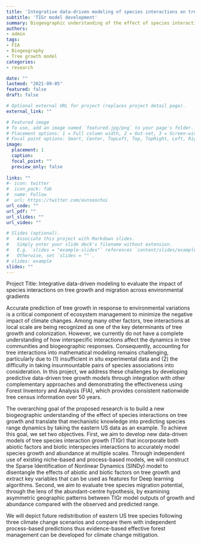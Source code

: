 ```yaml
---
title: 'Integrative data-driven modeling of species interactions on tree growth and migration'
subtitle: 'TIGr model development'
summary: Biogeographic understanding of the effect of species interactions on tree growth and translate that mechanistic knowledge into predicting species range dynamics. 
authors:
- admin
tags:
- FIA
- Biogeography
- Tree growth model
categories:
- research

date: ""
lastmod: "2021-09-05"
featured: false
draft: false

# Optional external URL for project (replaces project detail page).
external_link: ""

# Featured image
# To use, add an image named `featured.jpg/png` to your page's folder.
# Placement options: 1 = Full column width, 2 = Out-set, 3 = Screen-width
# Focal point options: Smart, Center, TopLeft, Top, TopRight, Left, Right, BottomLeft, Bottom, BottomRight
image:
  placement: 1
  caption:  
  focal_point: ""
  preview_only: false
  
links: ""
#- icon: twitter
#  icon_pack: fab
#  name: Follow
#  url: https://twitter.com/eunseochoi
url_code: ""
url_pdf: ""
url_slides: ""
url_video: ""

# Slides (optional).
#   Associate this project with Markdown slides.
#   Simply enter your slide deck's filename without extension.
#   E.g. `slides = "example-slides"` references `content/slides/example-slides.md`.
#   Otherwise, set `slides = ""`.
# slides: example
slides: ""
---
```

Project Title: Integrative data-driven modeling to evaluate the impact of species interactions on tree growth and migration across environmental gradients


Accurate prediction of tree growth in response to environmental variations is a critical component of ecosystem management to minimize the negative impact of climate changes. Among many other factors, tree interactions at local scale are being recognized as one of the key determinants of tree growth and colonization. However, we currently do not have a complete understanding of how interspecific interactions affect the dynamics in tree communities and biogeographic responses. Consequently, accounting for tree interactions into mathematical modeling remains challenging, particularly due to (1) insufficient in situ experimental data and (2) the difficulty in taking insurmountable pairs of species associations into consideration. In this project, we address these challenges by developing predictive data-driven tree growth models through integration with other complementary approaches and demonstrating the effectiveness using Forest Inventory and Analysis (FIA), which provides consistent nationwide tree census information over 50 years. 

The overarching goal of the proposed research is to build a new biogeographic understanding of the effect of species interactions on tree growth and translate that mechanistic knowledge into predicting species range dynamics by taking the eastern US data as an example. To achieve this goal, we set two objectives.  First, we aim to develop new data-driven models of tree species interaction growth (TIGr) that incorporate both abiotic factors and biotic interspecies interactions to accurately model species growth and abundance at multiple scales. Through independent use of existing niche-based and process-based models, we will construct the Sparse Identification of Nonlinear Dynamics (SINDy) model to disentangle the effects of abiotic and biotic factors on tree growth and extract key variables that can be used as features for Deep learning algorithms. Second, we aim to evaluate tree species migration potential, through the lens of the abundant-centre hypothesis, by examining asymmetric geographic patterns between TIGr model outputs of growth and abundance compared with the observed and predicted range. 

We will depict future redistribution of eastern US tree species following three climate change scenarios and compare them with independent process-based predictions thus evidence-based effective forest management can be developed for climate change mitigation. 

